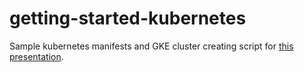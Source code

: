 # getting-started-kubernetes

Sample kubernetes manifests and GKE cluster creating script for [this presentation](https://speakerdeck.com/lanocci/introduction-to-kubernetes-using-gke).
